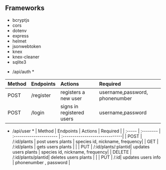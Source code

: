 ## Frameworks

- bcryptjs
- cors
- dotenv
- express
- helmet
- jsonwebtoken
- knex
- knex-cleaner
- sqlite3

* /api/auth \*

| Method | Endpoints | Actions                   | Required                       |
| :----- | :-------- | :------------------------ | :----------------------------- |
| POST   | /register | registers a new user      | username,password, phonenumber |
| POST   | /login    | signs in registered users | username,password              |

- /api/user \*
  | Method | Endpoints | Actions | Required |
  | :----- | :-------- | :---------------------- | :------------------------------|
  | POST | /:id/plants | post users plants | species id, nickname, frequency|
  | GET | /:id/plants | gets users plants | |
  | PUT | /:id/plants/:plantid| updates users plants | species id, nickname, frequency|
  | DELETE | /:id/plants/plantid| deletes users plants | |
  | PUT | /:id| updates users info | phonenumber , password |
